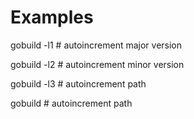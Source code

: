 # Examples

   gobuild -l1 # autoincrement major version

   gobuild -l2 # autoincrement minor version

   gobuild -l3 # autoincrement path

   gobuild # autoincrement path

